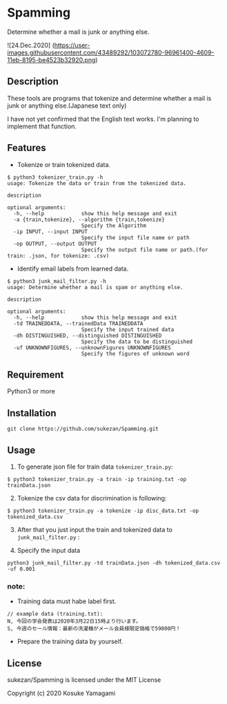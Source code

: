 # Spamming
Determine whether a mail is junk or anything else.

![24.Dec.2020]
(https://user-images.githubusercontent.com/43489292/103072780-96961400-4609-11eb-8195-be4523b32920.png)

## Description 
These tools are programs that tokenize and determine whether a mail is junk or anything else.(Japanese text only)

I have not yet confirmed that the English text works. I'm planning to implement that function.

## Features
- Tokenize or train tokenized data.
```
$ python3 tokenizer_train.py -h
usage: Tokenize the data or train from the tokenized data.

description

optional arguments:
  -h, --help            show this help message and exit
  -a {train,tokenize}, --algorithm {train,tokenize}
                        Specify the Algorithm
  -ip INPUT, --input INPUT
                        Specify the input file name or path
  -op OUTPUT, --output OUTPUT
                        Specify the output file name or path.(for train: .json, for tokenize: .csv)

```
- Identify email labels from learned data.
```
$ python3 junk_mail_filter.py -h
usage: Determine whether a mail is spam or anything else.

description

optional arguments:
  -h, --help            show this help message and exit
  -td TRAINEDDATA, --trainedData TRAINEDDATA
                        Specify the input trained data
  -dh DISTINGUISHED, --distinguished DISTINGUISHED
                        Specify the data to be distinguished
  -uf UNKNOWNFIGURES, --unknownFigures UNKNOWNFIGURES
                        Specify the figures of unknown word

```

## Requirement
Python3 or more

## Installation
```
git clone https://github.com/sukezan/Spamming.git
```

## Usage
1. To generate json file for train data `tokenizer_train.py`:
```
$ python3 tokenizer_train.py -a train -ip training.txt -op trainData.json
```
2. Tokenize the csv data for discrimination is following:
```
$ python3 tokenizer_train.py -a tokenize -ip disc_data.txt -op tokenized_data.csv
```
3. After that you just input the train and tokenized data to `junk_mail_filter.py` :

4. Specify the input data
```
python3 junk_mail_filter.py -td trainData.json -dh tokenized_data.csv -uf 0.001
```

### note:
- Training data must habe label first.
```
// example data (training.txt):
N, 今回の学会発表は2020年3月22日15時より行います。
S, 今週のセール情報：最新の洗濯機がメール会員様限定価格で59800円！
```
- Prepare the training data by yourself.  

## License
sukezan/Spamming is licensed under the MIT License

Copyright (c) 2020 Kosuke Yamagami